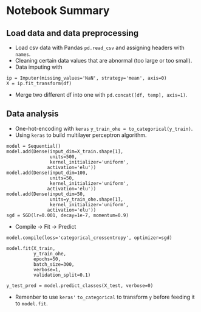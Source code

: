 # Notebook Summary
## Load data and data preprocessing
- Load csv data with Pandas `pd.read_csv` and assigning headers with `names`.  
- Cleaning certain data values that are abnormal (too large or too small).  
- Data imputing with 
```
ip = Imputer(missing_values='NaN', strategy='mean', axis=0)
X = ip.fit_transform(df)
```  
- Merge two different df into one with `pd.concat([df, temp], axis=1)`.
## Data analysis
- One-hot-encoding with `keras` `y_train_ohe = to_categorical(y_train)`.  
- Using `keras` to build multilayer perceptron algorithm. 
```
model = Sequential()
model.add(Dense(input_dim=X_train.shape[1],
                units=500,
                kernel_initializer='uniform',
               activation='elu'))
model.add(Dense(input_dim=100,
                units=50,
                kernel_initializer='uniform',
               activation='elu'))
model.add(Dense(input_dim=50,
                units=y_train_ohe.shape[1],
                kernel_initializer='uniform',
               activation='elu'))
sgd = SGD(lr=0.001, decay=1e-7, momentum=0.9)
```
- Compile -> Fit -> Predict
```
model.compile(loss='categorical_crossentropy', optimizer=sgd)

model.fit(X_train, 
          y_train_ohe, 
          epochs=50,
          batch_size=300,
          verbose=1,
          validation_split=0.1)
          
y_test_pred = model.predict_classes(X_test, verbose=0)
```
- Remenber to use `keras'` `to_categorical` to transform `y` before feeding it to `model.fit`.
